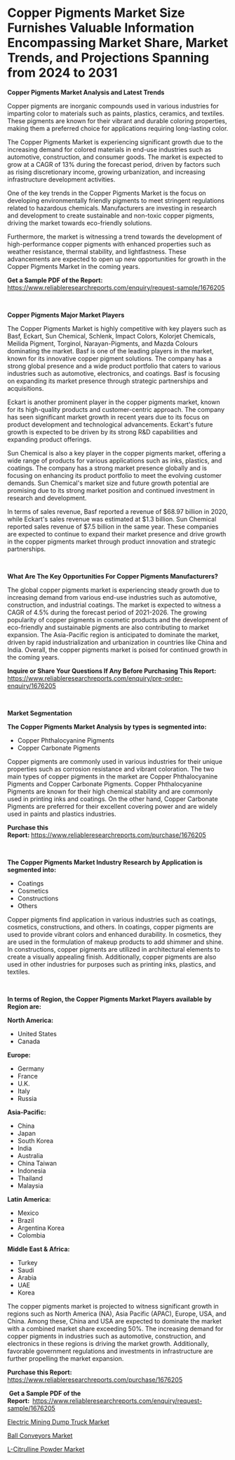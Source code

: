 <p><h1>Copper Pigments Market Size Furnishes Valuable Information Encompassing Market Share, Market Trends, and Projections Spanning from 2024 to 2031</h1></p><p><strong>Copper Pigments Market Analysis and Latest Trends</strong></p>
<p><p>Copper pigments are inorganic compounds used in various industries for imparting color to materials such as paints, plastics, ceramics, and textiles. These pigments are known for their vibrant and durable coloring properties, making them a preferred choice for applications requiring long-lasting color.</p><p>The Copper Pigments Market is experiencing significant growth due to the increasing demand for colored materials in end-use industries such as automotive, construction, and consumer goods. The market is expected to grow at a CAGR of 13% during the forecast period, driven by factors such as rising discretionary income, growing urbanization, and increasing infrastructure development activities.</p><p>One of the key trends in the Copper Pigments Market is the focus on developing environmentally friendly pigments to meet stringent regulations related to hazardous chemicals. Manufacturers are investing in research and development to create sustainable and non-toxic copper pigments, driving the market towards eco-friendly solutions.</p><p>Furthermore, the market is witnessing a trend towards the development of high-performance copper pigments with enhanced properties such as weather resistance, thermal stability, and lightfastness. These advancements are expected to open up new opportunities for growth in the Copper Pigments Market in the coming years.</p></p>
<p><strong>Get a Sample PDF of the Report:&nbsp;</strong> <a href="https://www.reliableresearchreports.com/enquiry/request-sample/1676205">https://www.reliableresearchreports.com/enquiry/request-sample/1676205</a></p>
<p>&nbsp;</p>
<p><strong>Copper Pigments Major Market Players</strong></p>
<p><p>The Copper Pigments Market is highly competitive with key players such as Basf, Eckart, Sun Chemical, Schlenk, Impact Colors, Kolorjet Chemicals, Meilida Pigment, Torginol, Narayan-Pigments, and Mazda Colours dominating the market. Basf is one of the leading players in the market, known for its innovative copper pigment solutions. The company has a strong global presence and a wide product portfolio that caters to various industries such as automotive, electronics, and coatings. Basf is focusing on expanding its market presence through strategic partnerships and acquisitions.</p><p>Eckart is another prominent player in the copper pigments market, known for its high-quality products and customer-centric approach. The company has seen significant market growth in recent years due to its focus on product development and technological advancements. Eckart's future growth is expected to be driven by its strong R&D capabilities and expanding product offerings.</p><p>Sun Chemical is also a key player in the copper pigments market, offering a wide range of products for various applications such as inks, plastics, and coatings. The company has a strong market presence globally and is focusing on enhancing its product portfolio to meet the evolving customer demands. Sun Chemical's market size and future growth potential are promising due to its strong market position and continued investment in research and development.</p><p>In terms of sales revenue, Basf reported a revenue of $68.97 billion in 2020, while Eckart's sales revenue was estimated at $1.3 billion. Sun Chemical reported sales revenue of $7.5 billion in the same year. These companies are expected to continue to expand their market presence and drive growth in the copper pigments market through product innovation and strategic partnerships.</p></p>
<p>&nbsp;</p>
<p><strong>What Are The Key Opportunities For Copper Pigments Manufacturers?</strong></p>
<p><p>The global copper pigments market is experiencing steady growth due to increasing demand from various end-use industries such as automotive, construction, and industrial coatings. The market is expected to witness a CAGR of 4.5% during the forecast period of 2021-2026. The growing popularity of copper pigments in cosmetic products and the development of eco-friendly and sustainable pigments are also contributing to market expansion. The Asia-Pacific region is anticipated to dominate the market, driven by rapid industrialization and urbanization in countries like China and India. Overall, the copper pigments market is poised for continued growth in the coming years.</p></p>
<p><strong>Inquire or Share Your Questions If Any Before Purchasing This Report:</strong> <a href="https://www.reliableresearchreports.com/enquiry/pre-order-enquiry/1676205">https://www.reliableresearchreports.com/enquiry/pre-order-enquiry/1676205</a></p>
<p>&nbsp;</p>
<p><strong>Market Segmentation</strong></p>
<p><strong>The Copper Pigments Market Analysis by types is segmented into:</strong></p>
<p><ul><li>Copper Phthalocyanine Pigments</li><li>Copper Carbonate Pigments</li></ul></p>
<p><p>Copper pigments are commonly used in various industries for their unique properties such as corrosion resistance and vibrant coloration. The two main types of copper pigments in the market are Copper Phthalocyanine Pigments and Copper Carbonate Pigments. Copper Phthalocyanine Pigments are known for their high chemical stability and are commonly used in printing inks and coatings. On the other hand, Copper Carbonate Pigments are preferred for their excellent covering power and are widely used in paints and plastics industries.</p></p>
<p><strong>Purchase this Report:&nbsp;</strong><a href="https://www.reliableresearchreports.com/purchase/1676205">https://www.reliableresearchreports.com/purchase/1676205</a></p>
<p>&nbsp;</p>
<p><strong>The Copper Pigments Market Industry Research by Application is segmented into:</strong></p>
<p><ul><li>Coatings</li><li>Cosmetics</li><li>Constructions</li><li>Others</li></ul></p>
<p><p>Copper pigments find application in various industries such as coatings, cosmetics, constructions, and others. In coatings, copper pigments are used to provide vibrant colors and enhanced durability. In cosmetics, they are used in the formulation of makeup products to add shimmer and shine. In constructions, copper pigments are utilized in architectural elements to create a visually appealing finish. Additionally, copper pigments are also used in other industries for purposes such as printing inks, plastics, and textiles.</p></p>
<p>&nbsp;</p>
<p><strong>In terms of Region, the Copper Pigments Market Players available by Region are:</strong></p>
<p>
    <p> <strong> North America: </strong>
        <ul>
            <li>United States</li>
            <li>Canada</li>
        </ul>
        </p> 
    <p> <strong> Europe: </strong>
        <ul>
            <li>Germany</li>
            <li>France</li>
            <li>U.K.</li>
            <li>Italy</li>
            <li>Russia</li>
        </ul>
        </p> 
    <p> <strong> Asia-Pacific: </strong>
        <ul>
            <li>China</li>
            <li>Japan</li>
            <li>South Korea</li>
            <li>India</li>
            <li>Australia</li>
            <li>China Taiwan</li>
            <li>Indonesia</li>
            <li>Thailand</li>
            <li>Malaysia</li>
        </ul>
        </p> 
    <p> <strong> Latin America: </strong>
        <ul>
            <li>Mexico</li>
            <li>Brazil</li>
            <li>Argentina Korea</li>
            <li>Colombia</li>
        </ul>
        </p> 
    <p> <strong> Middle East & Africa: </strong>
        <ul>
            <li>Turkey</li>
            <li>Saudi</li>
            <li>Arabia</li>
            <li>UAE</li>
            <li>Korea</li>
        </ul>
    </p>
    </p>
<p><p>The copper pigments market is projected to witness significant growth in regions such as North America (NA), Asia Pacific (APAC), Europe, USA, and China. Among these, China and USA are expected to dominate the market with a combined market share exceeding 50%. The increasing demand for copper pigments in industries such as automotive, construction, and electronics in these regions is driving the market growth. Additionally, favorable government regulations and investments in infrastructure are further propelling the market expansion.</p></p>
<p><strong>Purchase this Report: </strong><a href="https://www.reliableresearchreports.com/purchase/1676205">https://www.reliableresearchreports.com/purchase/1676205</a></p>
<p>&nbsp;<strong>Get a Sample PDF of the Report:&nbsp;&nbsp;</strong><a href="https://www.reliableresearchreports.com/enquiry/request-sample/1676205">https://www.reliableresearchreports.com/enquiry/request-sample/1676205</a></p>
<p><strong></strong></p>
<p><p><a href="https://view.publitas.com/reportprime-1/decoding-the-electric-mining-dump-truck-market-a-deep-dive-into-the-latest-market-trends-market-segmentation-and-competitive-analysis/">Electric Mining Dump Truck Market</a></p><p><a href="https://view.publitas.com/reportprime-1/ball-conveyors-market-size-2023-2030-global-industrial-analysis-key-geographical-regions-market-share-top-key-players-product-types-and-forecast-research-report/">Ball Conveyors Market</a></p><p><a href="https://view.publitas.com/reportprime-1/l-citrulline-powder-market-share-market-new-trends-analysis-report-by-type-by-application-by-end-use-by-region-and-segment-forecasts-2023-2030/">L-Citrulline Powder Market</a></p></p>
